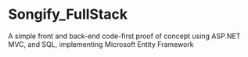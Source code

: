 # Songify_FullStack

A simple front and back-end code-first proof of concept using ASP.NET MVC, and SQL, implementing Microsoft Entity Framework 
